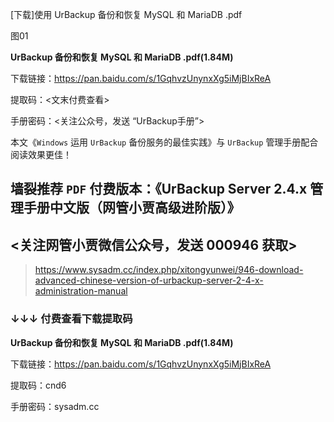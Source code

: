 [下载]使用 UrBackup 备份和恢复 MySQL 和 MariaDB .pdf







图01



**UrBackup 备份和恢复 MySQL 和 MariaDB .pdf(1.84M)**

下载链接：https://pan.baidu.com/s/1GqhvzUnynxXg5iMjBIxReA

提取码：<文末付费查看>

手册密码：<关注公众号，发送 “UrBackup手册”>





本文《`Windows` 运用 `UrBackup` 备份服务的最佳实践》与 `UrBackup` 管理手册配合阅读效果更佳！

## 墙裂推荐 `PDF` 付费版本：《UrBackup Server 2.4.x 管理手册中文版（网管小贾高级进阶版）》

## <关注网管小贾微信公众号，发送 000946 获取>

> https://www.sysadm.cc/index.php/xitongyunwei/946-download-advanced-chinese-version-of-urbackup-server-2-4-x-administration-manual 



### ↓↓↓ 付费查看下载提取码





**UrBackup 备份和恢复 MySQL 和 MariaDB .pdf(1.84M)**

下载链接：https://pan.baidu.com/s/1GqhvzUnynxXg5iMjBIxReA

提取码：cnd6

手册密码：sysadm.cc

